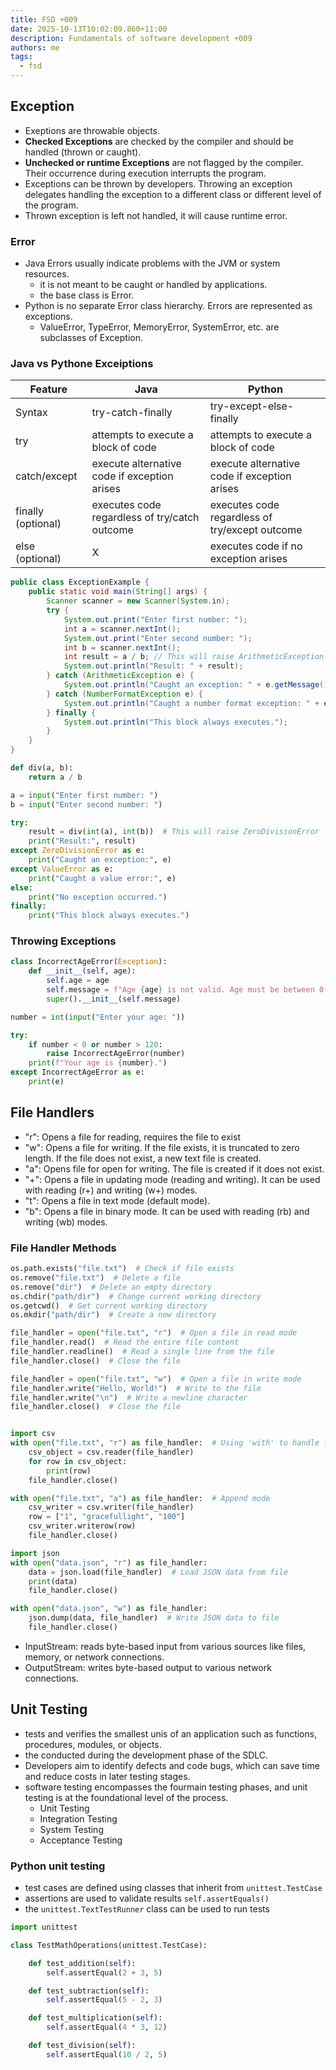 ```yaml
---
title: FSD +009
date: 2025-10-13T10:02:09.860+11:00
description: Fundamentals of software development +009
authors: me
tags:
  - fsd
---
```


## Exception

- Exeptions are throwable objects.
- **Checked Exceptions** are checked by the compiler and should be handled (thrown or caught).
- **Unchecked or runtime Exceptions** are not flagged by the compiler. Their occurrence during execution interrupts the program.
- Exceptions can be thrown by developers. Throwing an exception delegates handling the exception to a different class or different level of the program.
- Thrown exception is left not handled, it will cause runtime error.

### Error

- Java Errors usually indicate problems with the JVM or system resources.
  - it is not meant to be caught or handled by applications.
  - the base class is Error.
- Python is no separate Error class hierarchy. Errors are represented as exceptions.
  - ValueError, TypeError, MemoryError, SystemError, etc. are subclasses of Exception.

### Java vs Pythone Exceiptions

| Feature | Java | Python |
| --- | --- | --- |
| Syntax | try-catch-finally | try-except-else-finally |
| try | attempts to execute a block of code | attempts to execute a block of code |
| catch/except | execute alternative code if exception arises | execute alternative code if exception arises |
| finally (optional) | executes code regardless of try/catch outcome | executes code regardless of try/except outcome |
| else (optional) | X | executes code if no exception arises |

```java
public class ExceptionExample {
    public static void main(String[] args) {
        Scanner scanner = new Scanner(System.in);
        try {
            System.out.print("Enter first number: ");
            int a = scanner.nextInt();
            System.out.print("Enter second number: ");
            int b = scanner.nextInt();
            int result = a / b; // This will raise ArithmeticException
            System.out.println("Result: " + result);
        } catch (ArithmeticException e) {
            System.out.println("Caught an exception: " + e.getMessage());
        } catch (NumberFormatException e) {
            System.out.println("Caught a number format exception: " + e.getMessage());
        } finally {
            System.out.println("This block always executes.");
        }
    }
}
```

```python
def div(a, b):
    return a / b

a = input("Enter first number: ")
b = input("Enter second number: ")

try:
    result = div(int(a), int(b))  # This will raise ZeroDivisionError
    print("Result:", result)
except ZeroDivisionError as e:
    print("Caught an exception:", e)
except ValueError as e:
    print("Caught a value error:", e)
else:
    print("No exception occurred.")
finally:
    print("This block always executes.")
```

### Throwing Exceptions

```python
class IncorrectAgeError(Exception):
    def __init__(self, age):
        self.age = age
        self.message = f"Age {age} is not valid. Age must be between 0 and 120."
        super().__init__(self.message)

number = int(input("Enter your age: "))

try:
    if number < 0 or number > 120:
        raise IncorrectAgeError(number)
    print(f"Your age is {number}.")
except IncorrectAgeError as e:
    print(e)
```

## File Handlers

- "r": Opens a file for reading, requires the file to exist
- "w": Opens a file for writing. If the file exists, it is truncated to zero length. If the file does not exist, a new text file is created.
- "a": Opens file for open for writing. The file is created if it does not exist.
- "+": Opens a file in updating mode (reading and writing). It can be used with reading (r+) and writing (w+) modes.
- "t": Opens a file in text mode (default mode).
- "b": Opens a file in binary mode. It can be used with reading (rb) and writing (wb) modes.

### File Handler Methods

```python
os.path.exists("file.txt")  # Check if file exists
os.remove("file.txt")  # Delete a file
os.remove("dir")  # Delete an empty directory
os.chdir("path/dir")  # Change current working directory
os.getcwd()  # Get current working directory
os.mkdir("path/dir")  # Create a new directory

file_handler = open("file.txt", "r")  # Open a file in read mode
file_handler.read()  # Read the entire file content
file_handler.readline()  # Read a single line from the file
file_handler.close()  # Close the file

file_handler = open("file.txt", "w")  # Open a file in write mode
file_handler.write("Hello, World!")  # Write to the file
file_handler.write("\n")  # Write a newline character
file_handler.close()  # Close the file


import csv
with open("file.txt", "r") as file_handler:  # Using 'with' to handle file
    csv_object = csv.reader(file_handler)
    for row in csv_object:
        print(row)
    file_handler.close()

with open("file.txt", "a") as file_handler:  # Append mode
    csv_writer = csv.writer(file_handler)
    row = ["1", "gracefullight", "100"]
    csv_writer.writerow(row)
    file_handler.close()

import json
with open("data.json", "r") as file_handler:
    data = json.load(file_handler)  # Load JSON data from file
    print(data)
    file_handler.close()

with open("data.json", "w") as file_handler:
    json.dump(data, file_handler)  # Write JSON data to file
    file_handler.close()
```

- InputStream: reads byte-based input from various sources like files, memory, or network connections.
- OutputStream: writes byte-based output to various network connections.

## Unit Testing

- tests and verifies the smallest unis of an application such as functions, procedures, modules, or objects.
- the conducted during the development phase of the SDLC.
- Developers aim to identify defects and code bugs, which can save time and reduce costs in later testing stages.
- software testing encompasses the fourmain testing phases, and unit testing is at the foundational level of the process.
  - Unit Testing
  - Integration Testing
  - System Testing
  - Acceptance Testing

### Python unit testing

- test cases are defined using classes that inherit from `unittest.TestCase`
- assertions are used to validate results `self.assertEquals()`
- the `unittest.TextTestRunner` class can be used to run tests

```python
import unittest

class TestMathOperations(unittest.TestCase):

    def test_addition(self):
        self.assertEqual(2 + 3, 5)

    def test_subtraction(self):
        self.assertEqual(5 - 2, 3)

    def test_multiplication(self):
        self.assertEqual(4 * 3, 12)

    def test_division(self):
        self.assertEqual(10 / 2, 5)
```
